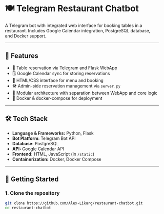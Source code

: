 # 🍽️ Telegram Restaurant Chatbot

A Telegram bot with integrated web interface for booking tables in a restaurant. Includes Google Calendar integration, PostgreSQL database, and Docker support.

---

## 📌 Features

- 📅 Table reservation via Telegram and Flask WebApp
- 🗓️ Google Calendar sync for storing reservations
- 🧾 HTML/CSS interface for menu and booking
- 🛠️ Admin-side reservation management via `server.py`
- 🧩 Modular architecture with separation between WebApp and core logic
- 🐳 Docker & docker-compose for deployment

---

## 🛠️ Tech Stack

- **Language & Frameworks:** Python, Flask
- **Bot Platform:** Telegram Bot API
- **Database:** PostgreSQL
- **API:** Google Calendar API
- **Frontend:** HTML, JavaScript (in `/static`)
- **Containerization:** Docker, Docker Compose

---

## 🚀 Getting Started

### 1. Clone the repository

```bash
git clone https://github.com/Alex-Likurg/restaurant-chatbot.git
cd restaurant-chatbot

